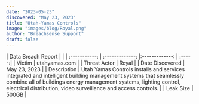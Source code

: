 ```yaml
---
date: "2023-05-23"
discovered: "May 23, 2023"
title: "Utah-Yamas Controls"
image: "images/blog/Royal.png"
author: "Breachsense Support"
draft: false
---
```


| Data Breach Report           |              | 
| :-----------: | :-------------:     |:-------------:    | :-----:|
| Victim      | utahyamas.com      | 
| Threat Actor      | Royal      | 
| Date Discovered      | May 23, 2023      | 
| Description      | Utah Yamas Controls installs and services integrated and intelligent building management systems that seamlessly combine all of buildings energy management systems, lighting control, electrical distribution, video surveillance and access controls.      | 
| Leak Size      | 500GB      | 


